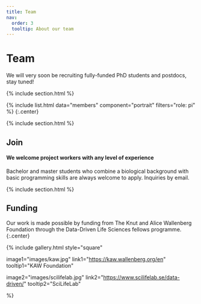 ```yaml
---
title: Team
nav:
  order: 3
  tooltip: About our team
---
```


# <i class="fas fa-users"></i>Team

We will very soon be recruiting fully-funded PhD students and postdocs, stay tuned!

{% include section.html %}

{%
  include list.html
  data="members"
  component="portrait"
  filters="role: pi"
%}
{:.center}

{% include section.html %}

## Join

#### We welcome project workers with any level of experience

Bachelor and master students who combine a biological background with basic programming skills are always welcome to apply. Inquiries by email.

{% include section.html %}

## Funding

Our work is made possible by funding from The Knut and Alice Wallenberg Foundation through the Data-Driven Life Sciences fellows programme.
{:.center}

{%
  include gallery.html
  style="square"

  image1="images/kaw.jpg"
  link1="https://kaw.wallenberg.org/en"
  tooltip1="KAW Foundation"

  image2="images/scilifelab.jpg"
  link2="https://www.scilifelab.se/data-driven/"
  tooltip2="SciLifeLab"

%}
